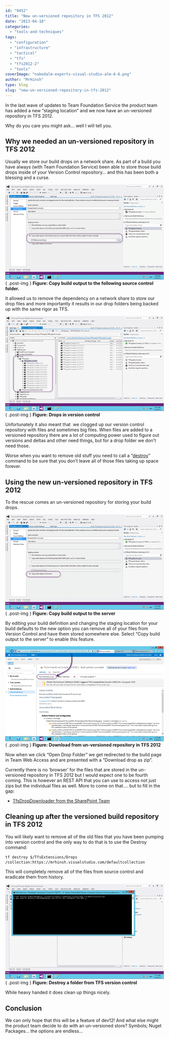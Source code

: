 ```yaml
---
id: "9452"
title: "New un-versioned repository in TFS 2012"
date: "2013-04-18"
categories:
  - "tools-and-techniques"
tags:
  - "configuration"
  - "infrastructure"
  - "tactical"
  - "tfs"
  - "tfs2012-2"
  - "tools"
coverImage: "nakedalm-experts-visual-studio-alm-6-6.png"
author: "MrHinsh"
type: blog
slug: "new-un-versioned-repository-in-tfs-2012"
---
```


In the last wave of updates to Team Foundation Service the product team has added a new “staging location” and we now have an un-versioned repository in TFS 2012.

Why do you care you might ask… well I will tell you.

## Why we needed an un-versioned repository in TFS 2012

Usually we store our build drops on a network share. As part of a build you have always (with Team Foundation Service) been able to store those build drops inside of your Version Control repository… and this has been both a blessing and a curse.

![image](images/image17-1-1.png "image")  
{ .post-img }
**Figure: Copy build output to the following source control folder.**

It allowed us to remove the dependency on a network share to store our drop files and more importantly it results in our drop folders being backed up with the same rigor as TFS.

![image](images/image18-2-2.png "image")  
{ .post-img }
**Figure: Drops in version control**

Unfortunately it also meant that  we clogged up our version control repository with files and sometimes big files. When files are added to a versioned repository there are a lot of computing power used to figure out versions and deltas and other need things, but for a drop folder we don't need those.

Worse when you want to remove old stuff you need to call a “[destroy](<http://msdn.microsoft.com/en-us/library/bb386005(v=vs.100).aspx>)” command to be sure that you don’t leave all of those files taking up space forever.

## Using the new un-versioned repository in TFS 2012

To the rescue comes an un-versioned repository for storing your build drops.

![image](images/image19-3-3.png "image")  
{ .post-img }
**Figure: Copy build output to the server**

By editing your build definition and changing the staging location for your build defaults to the new option you can remove all of your files from Version Control and have them stored somewhere else. Select “Copy build output to the server” to enable this feature.

![image](images/image20-4-4.png "image")  
{ .post-img }
**Figure: Download from un-versioned repository in TFS 2012**

Now when we click “Open Drop Folder” we get redirected to the build page in Team Web Access and are presented with a “Download drop as zip”.

Currently there is no ‘browser’ for the files that are stored in the un-versioned repository in TFS 2012 but I would expect one to be fourth coming. This is however an REST API that you can use to access not just zips but the individual files as well. More to come on that…. but to fill in the gap:

- [TfsDropDownloader from the SharePoint Team](https://officesharepointci.codeplex.com/releases/view/102774)

## Cleaning up after the versioned build repository in TFS 2012

You will likely want to remove all of the old files that you have been pumping into version control and the only way to do that is to use the Destroy command:

```
tf destroy $/TfsExtensions/Drops /collection:https://mrhinsh.visualstudio.com/defaultcollection

```

This will completely remove all of the files from source control and eradicate them from history.

![image](images/image21-5-5.png "image")  
{ .post-img }
**Figure: Destroy a folder from TFS version control**

While heavy handed it does clean up things nicely.

## Conclusion

We can only hope that this will be a feature of dev12! And what else might the product team decide to do with an un-versioned store? Symbols; Nuget Packages… the options are endless…

